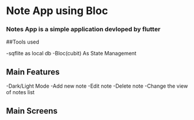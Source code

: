 # Note App using Bloc

### Notes App is a simple application devloped by flutter 

##Tools used

-sqflite as local db
-Bloc(cubit) As State Management

## Main Features

-Dark/Light Mode
-Add new note
-Edit note
-Delete note
-Change the view of notes list

## Main Screens

